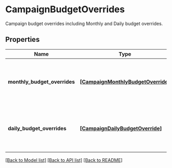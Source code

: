 # CampaignBudgetOverrides

Campaign budget overrides including Monthly and Daily budget overrides.

## Properties
Name | Type | Description | Notes
------------ | ------------- | ------------- | -------------
**monthly_budget_overrides** | [**[CampaignMonthlyBudgetOverride]**](CampaignMonthlyBudgetOverride.md) | Campaign budget override monthly part, chronological order restricted. | 
**daily_budget_overrides** | [**[CampaignDailyBudgetOverride]**](CampaignDailyBudgetOverride.md) | Campaign budget override daily part, chronological order restricted. | 

[[Back to Model list]](../README.md#documentation-for-models) [[Back to API list]](../README.md#documentation-for-api-endpoints) [[Back to README]](../README.md)


